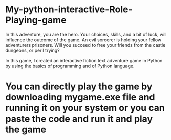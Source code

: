 # My-python-interactive-Role-Playing-game

In this adventure, you are the hero.
Your choices, skills, and a bit of luck, will influence the outcome of the game.
An evil sorcerer is holding your fellow adventurers prisoners.
Will you succeed to free your friends from the castle dungeons, or peril trying?

In this game, I created an interactive fiction text adventure game in Python by using the basics of programming and of Python language.

# You can directly play the game by downloading mygame.exe file and running it on your system or you can paste the code and run it and play the game
